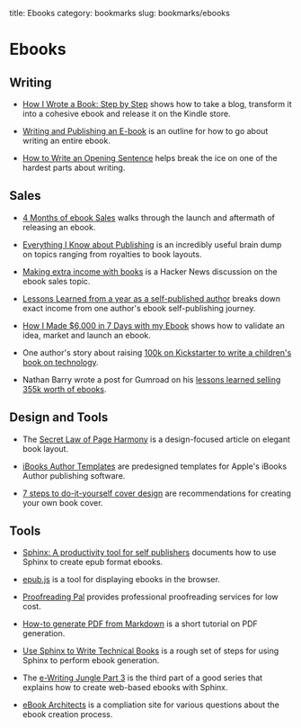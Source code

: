 title: Ebooks
category: bookmarks
slug: bookmarks/ebooks


# Ebooks

## Writing
* [How I Wrote a Book: Step by Step](http://bennesvig.com/how-i-wrote-a-book-step-by-step/)
  shows how to take a blog, transform it into a cohesive ebook and release
  it on the Kindle store.

* [Writing and Publishing an E-book](http://www.mikeshea.net/Writing_and_Publishing_an.html)
  is an outline for how to go about writing an entire ebook.

* [How to Write an Opening Sentence](http://asserttrue.blogspot.ca/2013/01/how-to-write-opening-sentence.html)
  helps break the ice on one of the hardest parts about writing.


## Sales
* [4 Months of ebook Sales](http://www.jstorimer.com/blogs/workingwithcode/7766089-4-months-of-ebook-sales)
  walks through the launch and aftermath of releasing an ebook.

* [Everything I Know about Publishing](https://gayle.hackpad.com/Everything-I-Know-about-Self-Publishing-pk5H8R8fhHc)
  is an incredibly useful brain dump on topics ranging from royalties to
  book layouts.

* [Making extra income with books](https://news.ycombinator.com/item?id=6990470)
  is a Hacker News discussion on the ebook sales topic.

* [Lessons Learned from a year as a self-published author](http://joshuaearl.com/selfpublishing/lessons-learned-from-a-year-as-a-self-published-author/)
  breaks down exact income from one author's ebook self-publishing journey.

* [How I Made $6,000 in 7 Days with my Ebook](http://pedrokroger.net/how-made-6000-7-days-with-ebook/)
  shows how to validate an idea, market and launch an ebook.

* One author's story about raising 
  [100k on Kickstarter to write a children's book on technology](http://lindaliukas.tumblr.com/post/77372344314/my-childrens-book-on-technology-raised-100k-within-24).

* Nathan Barry wrote a post for Gumroad on his 
  [lessons learned selling 355k worth of ebooks](http://blog.gumroad.com/post/73421524134/nathan-barrys-lessons-learned-selling-355-759-on).


## Design and Tools
* The 
  [Secret Law of Page Harmony](http://retinart.net/graphic-design/secret-law-of-page-harmony/)
  is a design-focused article on elegant book layout.
  
* [iBooks Author Templates](http://www.ibooksauthortemplates.com/) are
  predesigned templates for Apple's iBooks Author publishing software.

* [7 steps to do-it-yourself cover design](http://trinaholden.com/7-steps-to-diy-cover-design-the-art-of-first-impressions/)
  are recommendations for creating your own book cover.


## Tools
* [Sphinx: A productivity tool for self publishers](http://www.hasecke.eu/Members/juh/sphinx-a-tool-for-self-publisher)
  documents how to use Sphinx to create epub format ebooks.

* [epub.js](http://futurepress.github.io/epub.js/) is a tool for displaying
  ebooks in the browser.

* [Proofreading Pal](http://proofreadingpal.com/) provides professional
  proofreading services for low cost.

* [How-to generate PDF from Markdown](http://kevin.deldycke.com/2012/01/how-to-generate-pdf-markdown/)
  is a short tutorial on PDF generation.

* [Use Sphinx to Write Technical Books](http://pedrokroger.net/using-sphinx-write-technical-books/)
  is a rough set of steps for using Sphinx to perform ebook generation.

* The [e-Writing Jungle Part 3](http://fxdiebold.blogspot.ca/2013/12/the-e-writing-jungle-part-3-web-based-e.html)
  is the third part of a good series that explains how to create web-based
  ebooks with Sphinx.

* [eBook Architects](http://ebookarchitects.com/learn-about-ebooks/) is a 
  compliation site for various questions about the ebook creation process.
